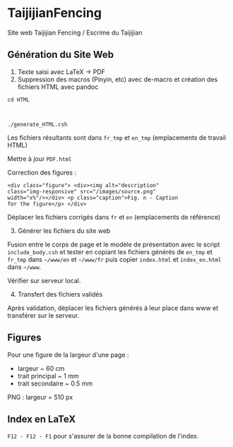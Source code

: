 # TaijijianFencing
Site web Taijijian Fencing / Escrime du Taijijian

## Génération du Site Web
1. Texte saisi avec LaTeX -> PDF
2. Suppression des macros (Pinyin, etc) avec de-macro et création des fichiers HTML avec pandoc

<code>cd HTML

./generate_HTML.csh
</code>

Les fichiers résultants sont dans <code>fr_tmp</code> et <code>en_tmp</code> (emplacements de travail HTML)

Mettre à jour <code>PDF.html</code>

Correction des figures :

<code>\<div class="figure">
  \<div>\<img alt="description" class="img-responsive" src="/images/source.png" width="x%"/>\</div>
 \<p class="caption">Fig. n - Caption for the figure\</p>
 \</div>
 </code>

Déplacer les fichiers corrigés dans <code>fr</code> et <code>en</code> (emplacements de référence)

3. Générer les fichiers du site web

Fusion entre le corps de page et le modèle de présentation avec le script <code>include_body.csh</code> et tester en copiant les fichiers générés de <code>en_tmp</code> et <code>fr_tmp</code> dans <code>~/www/en</code> et <code>~/www/fr</code> puis copier <code>index.html</code> et <code>index_en.html</code> dans <code>~/www</code>.

Vérifier sur serveur local.

4. Transfert des fichiers validés

Après validation, déplacer les fichiers générés à leur place dans www et transférer sur le serveur.

## Figures

Pour une figure de la largeur d'une page :
  - largeur ~ 60 cm
  - trait principal ~ 1 mm
  - trait secondaire ~ 0.5 mm

PNG : largeur = 510 px

## Index en LaTeX
<code>F12 - F12 - F1</code> pour s'assurer de la bonne compilation de l'index.
